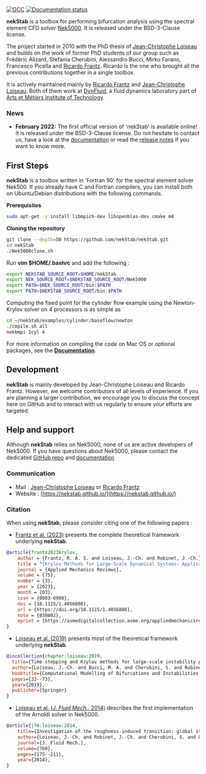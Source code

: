 [![GCC](https://github.com/ricardofrantz/nekStab/actions/workflows/gcc.yml/badge.svg?branch=master)](https://github.com/ricardofrantz/nekStab/actions/workflows/gcc.yml)
[![Documentation status](https://readthedocs.org/projects/ansicolortags/badge/?version=latest)](https://nekstab.github.io/nekStabDoc/en/master/)

**nekStab** is a toolbox for performing bifurcation analysis using the spectral element CFD solver [Nek5000](https://github.com/Nek5000/Nek5000).
It is released under the BSD-3-Clause license.

The project started in 2010 with the PhD thesis of [Jean-Christophe Loiseau](https://loiseaujc.github.io/) and builds on the work of former PhD students of our group such as Frédéric Alizard, Stefania Cherubini, Alessandro Bucci, Mirko Farano, Francesco Picella and [Ricardo Frantz](https://github.com/ricardofrantz).
Ricardo is the one who brought all the previous contributions together in a single toolbox.

It is actively maintained mainly by [Ricardo Frantz](https://github.com/ricardofrantz) and [Jean-Christophe Loiseau](https://loiseaujc.github.io/).
Both of them work at [DynFluid](http://dynfluid.ensam.eu/), a fluid dynamics laboratory part of [Arts et Métiers Institute of Technology](https://artsetmetiers.fr/en).

### News

- **February 2022:** The first official version of 'nekStab' is available online!
It is released under the BSD-3-Clause license.
Do not hesitate to contact us, have a look at the [documentation](https://nekstab.github.io/nekStabDoc/en/master/) or read the [release notes](https://github.com/nekStab/nekStab/blob/master/RELEASE.md) if you want to know more.

## First Steps

**nekStab** is a toolbox written in 'Fortran 90' for the spectral element solver Nek500.
If you already have C and Fortran compilers, you can install both on Ubuntu/Debian distributions with the following commands.

**Prerequisites**

```bash
sudo apt-get -y install libmpich-dev libopenblas-dev cmake m4
```

**Cloning the repository**

```bash
git clone --depth=50 https://github.com/nekStab/nekStab.git
cd nekStab
./Nek5000clone.sh
```


Run **vim $HOME/.bashrc** and add the following :

```bash
export NEKSTAB_SOURCE_ROOT=$HOME/nekStab
export NEK_SOURCE_ROOT=$NEKSTAB_SOURCE_ROOT/Nek5000
export PATH=$NEK_SOURCE_ROOT/bin:$PATH
export PATH=$NEKSTAB_SOURCE_ROOT/bin:$PATH
```

Computing the fixed point for the cylinder flow example using the Newton-Krylov solver on 4 processors is as simple as

```bash
cd ~/nekStab/examples/cylinder/baseflow/newton  
./cmpile.sh all  
nekbmpi 1cyl 4  
```

For more information on compiling the code on Mac OS or optional packages, see the [**Documentation**](https://nekstab.github.io/nekStabDoc/en/master/).

## Development

**nekStab** is mainly developed by Jean-Christophe Loiseau and Ricardo Frantz.
However, we welcome contributors of all levels of experience.
If you are planning a larger contribution, we encourage you to discuss the concept here on GitHub and to interact with us regularly to ensure your efforts are targeted.

## Help and support

Although **nekStab** relies on Nek5000, none of us are active developers of Nek5000.
If you have questions about Nek5000, please contact the dedicated [GitHub repo](https://github.com/Nek5000/Nek5000)
 and [documentation](https://nek5000.github.io/NekDoc/)

### Communication

- Mail : [Jean-Christophe Loiseau](mailto:loiseau.jc@gmail.com?subject=[GitHub]%20Information%20about%20nekStab) or [Ricardo Frantz](mailto:rasfrantz@gmail.com?subject=[GitHub]%20Information%20about%20nekStab)
- Website : [https://nekstab.github.io/](https://nekstab.github.io/)

### Citation

When using **nekStab**, please consider citing one of the following papers :

- [Frantz et al. (2023)](https://arxiv.org/abs/2301.12940) presents the complete theoretical framework underlying **nekStab**.
```bibtex
@article{frantz2023krylov,
    author = {Frantz, R. A. S. and Loiseau, J.-Ch. and Robinet, J.-Ch.},
    title = "{Krylov Methods for Large-Scale Dynamical Systems: Application in Fluid Dynamics}",
    journal = {Applied Mechanics Reviews},
    volume = {75},
    number = {3},
    year = {2023},
    month = {03},
    issn = {0003-6900},
    doi = {10.1115/1.4056808},
    url = {https://doi.org/10.1115/1.4056808},
    note = {030802},
    eprint = {https://asmedigitalcollection.asme.org/appliedmechanicsreviews/article-pdf/75/3/030802/6996354/amr\_075\_03\_030802.pdf},
}
```

- [Loiseau et al. (2019)](https://arxiv.org/pdf/1804.03859.pdf) presents most of the theoretical framework underlying **nekStab**.
```bibtex
@incollection{chapter:loiseau:2019,
  title={Time-stepping and Krylov methods for large-scale instability problems},
  author={Loiseau, J.-Ch. and Bucci, M. A. and Cherubini, S. and Robinet, J.-Ch.},
  booktitle={Computational Modelling of Bifurcations and Instabilities in Fluid Dynamics},
  pages={33--73},
  year={2019},
  publisher={Springer}
}
```
- [Loiseau et al. (*J. Fluid Mech.*, 2014)](https://sam.ensam.eu/bitstream/handle/10985/8974/DYNFLUID-JFM-LOISEAU-2014.pdf?sequence=1&isAllowed=y) describes the first implementation of the Arnoldi solver in Nek5000.
```bibtex
@article{jfm:loiseau:2014,
    title={Investigation of the roughness-induced transition: global stability analyses and direct numerical simulations},
    author={Loiseau, J.-Ch. and Robinet, J.-Ch. and Cherubini, S. and Leriche, E.},
    journal={J. Fluid Mech.},
    volume={760},
    pages={175--211},
    year={2014},
}
```
